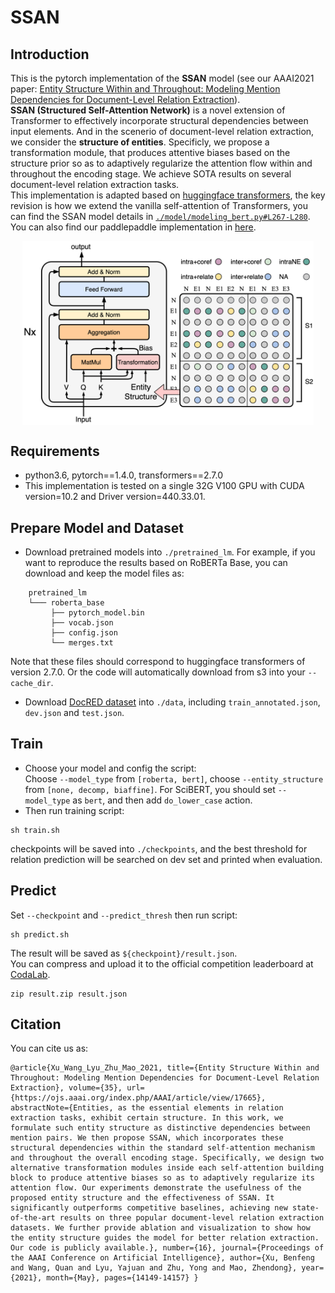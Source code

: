 # SSAN
## Introduction
This is the pytorch implementation of the **SSAN** model (see our AAAI2021 paper: [Entity Structure Within and Throughout: Modeling Mention Dependencies
for Document-Level Relation Extraction](https://arxiv.org/abs/2102.10249)).  
**SSAN (Structured Self-Attention Network)** is a novel extension of Transformer to effectively incorporate structural dependencies between input elements.
And in the scenerio of document-level relation extraction, we consider the **structure of entities**.
Specificly, we propose a transformation module, that produces attentive biases based on the structure prior so as to adaptively regularize the attention flow within and throughout the encoding stage.
We achieve SOTA results on several document-level relation extraction tasks.  
This implementation is adapted based on [huggingface transformers](https://github.com/huggingface/transformers), the key revision is how we extend the vanilla self-attention of Transformers, you can find the SSAN model details in [`./model/modeling_bert.py#L267-L280`](./model/modeling_bert.py#L267-L280).
You can also find our paddlepaddle implementation in [here](https://github.com/PaddlePaddle/Research/tree/master/KG/AAAI2021_SSAN).
<div  align="center">  
<img src="./SSAN.png" width = "466.4" height = "294.4" alt="Tagging Strategy" align=center />
</div>  


## Requirements
 * python3.6, pytorch==1.4.0, transformers==2.7.0  
 * This implementation is tested on a single 32G V100 GPU with CUDA version=10.2 and Driver version=440.33.01.


## Prepare Model and Dataset
 - Download pretrained models into `./pretrained_lm`.
For example, if you want to reproduce the results based on RoBERTa Base, you can download and keep the model files as:
```
    pretrained_lm
    └─── roberta_base
         ├── pytorch_model.bin
         ├── vocab.json
         ├── config.json
         └── merges.txt
```
Note that these files should correspond to huggingface transformers of version 2.7.0.
Or the code will automatically download from s3 into your `--cache_dir`.

 - Download [DocRED dataset](https://drive.google.com/drive/folders/1c5-0YwnoJx8NS6CV2f-NoTHR__BdkNqw) into `./data`, including `train_annotated.json`, `dev.json` and `test.json`.


## Train
 - Choose your model and config the script:  
Choose `--model_type` from `[roberta, bert]`, choose `--entity_structure` from `[none, decomp, biaffine]`.
For SciBERT, you should set `--model_type` as `bert`, and then add `do_lower_case` action.
 - Then run training script:
 
```
sh train.sh
```  
checkpoints will be saved into `./checkpoints`, and the best threshold for relation prediction will be searched on dev set and printed when evaluation.


## Predict
Set `--checkpoint` and `--predict_thresh` then run script:  
```
sh predict.sh
```
The result will be saved as `${checkpoint}/result.json`.  
You can compress and upload it to the official competition leaderboard at [CodaLab](https://competitions.codalab.org/competitions/20717#results).
```
zip result.zip result.json
```


## Citation
You can cite us as:
```
@article{Xu_Wang_Lyu_Zhu_Mao_2021, title={Entity Structure Within and Throughout: Modeling Mention Dependencies for Document-Level Relation Extraction}, volume={35}, url={https://ojs.aaai.org/index.php/AAAI/article/view/17665}, abstractNote={Entities, as the essential elements in relation extraction tasks, exhibit certain structure. In this work, we formulate such entity structure as distinctive dependencies between mention pairs. We then propose SSAN, which incorporates these structural dependencies within the standard self-attention mechanism and throughout the overall encoding stage. Specifically, we design two alternative transformation modules inside each self-attention building block to produce attentive biases so as to adaptively regularize its attention flow. Our experiments demonstrate the usefulness of the proposed entity structure and the effectiveness of SSAN. It significantly outperforms competitive baselines, achieving new state-of-the-art results on three popular document-level relation extraction datasets. We further provide ablation and visualization to show how the entity structure guides the model for better relation extraction. Our code is publicly available.}, number={16}, journal={Proceedings of the AAAI Conference on Artificial Intelligence}, author={Xu, Benfeng and Wang, Quan and Lyu, Yajuan and Zhu, Yong and Mao, Zhendong}, year={2021}, month={May}, pages={14149-14157} }
```
